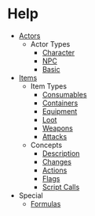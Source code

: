 # Help

- [Actors](Help/Actors)
  - Actor Types
    - [Character](Help/Actors/Character)
    - [NPC](Help/Actors/NPC)
    - [Basic](Help/Actors/Basic)
- [Items](Help/Items)
  - Item Types
    - [Consumables](Help/Items/Consumables)
    - [Containers](Help/Items/Containers)
    - [Equipment](Help/Items/Equipment)
    - [Loot](/Help/Items/Loot)
    - [Weapons](Help/Items/Weapons)
    - [Attacks](Help/Items/Attacks)
  - Concepts
    - [Description](Help/Items/Description)
    - [Changes](Help/Items/Changes)
    - [Actions](Help/Items/Actions)
    - [Flags](Help/Items/Flags)
    - [Script Calls](Help/Items/Script-Calls)
- Special
  - [Formulas](Help/Formulas)
